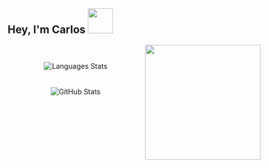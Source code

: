 ## Hey, I'm Carlos <img src="https://i.imgur.com/5O9IXpl.png" data-canonical-src="https://i.imgur.com/5O9IXpl.png" alt="" width="50" />
<img src="https://i.imgur.com/XP2nGDN.png" data-canonical-src="https://i.imgur.com/XP2nGDN.png" alt="" width="230" align="right" vlign="center" />
<p align="center">
 <br/><br/>
 <img 
    src="https://github-readme-stats.vercel.app/api/top-langs/?username=cejaramillof&hide=python,php&count_private=true&theme=graywhite&layout=compact" 
    alt="Languages Stats"
    vlign="center"
    align="center" /><br/><br/><br/>
 <img 
   src="https://github-readme-stats.vercel.app/api?username=cejaramillof&count_private=true&show_icons=true&theme=graywhite&hide_rank=false" 
   alt="GitHub Stats"
   vlign="center"
   align="center" />
</p>
